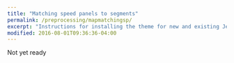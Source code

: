 ```yaml
---
title: "Matching speed panels to segments"
permalink: /preprocessing/mapmatchingsp/
excerpt: "Instructions for installing the theme for new and existing Jekyll based sites."
modified: 2016-08-01T09:36:36-04:00
---
```



Not yet ready